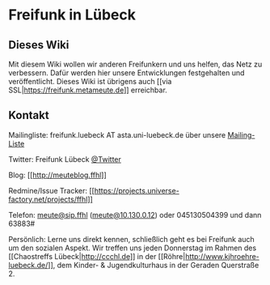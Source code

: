 # Freifunk in Lübeck

## Dieses Wiki

Mit diesem Wiki wollen wir anderen Freifunkern und uns helfen, das Netz zu verbessern. Dafür werden hier unsere Entwicklungen festgehalten und veröffentlicht.
Dieses Wiki ist übrigens auch [[via SSL|https://freifunk.metameute.de]] erreichbar.

## Kontakt

Mailingliste: freifunk.luebeck AT asta.uni-luebeck.de über unsere [Mailing-Liste](http://lists.asta.uni-luebeck.de/mailman/listinfo/freifunk.luebeck)

Twitter: Freifunk Lübeck [@Twitter](http://twitter.com/freifunkluebeck)

Blog: [[http://meuteblog.ffhl]]

Redmine/Issue Tracker: [[https://projects.universe-factory.net/projects/ffhl]]

Telefon: meute@sip.ffhl (meute@10.130.0.12) oder 045130504399 und dann 63883#

Persönlich: Lerne uns direkt kennen, schließlich geht es bei Freifunk auch um den sozialen Aspekt. Wir treffen uns jeden Donnerstag im Rahmen des [[Chaostreffs Lübeck|http://ccchl.de]] in der [[Röhre|http://www.kjhroehre-luebeck.de/]], dem Kinder- & Jugendkulturhaus in der Geraden Querstraße 2.
